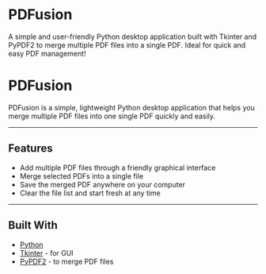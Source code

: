 # PDFusion
A simple and user-friendly Python desktop application built with Tkinter and PyPDF2 to merge multiple PDF files into a single PDF. Ideal for quick and easy PDF management!

# PDFusion

PDFusion is a simple, lightweight Python desktop application that helps you merge multiple PDF files into one single PDF quickly and easily.

---

## Features

- Add multiple PDF files through a friendly graphical interface
- Merge selected PDFs into a single file
- Save the merged PDF anywhere on your computer
- Clear the file list and start fresh at any time

---

## Built With

- [Python](https://www.python.org/)
- [Tkinter](https://docs.python.org/3/library/tkinter.html) - for GUI
- [PyPDF2](https://pypi.org/project/PyPDF2/) - to merge PDF files